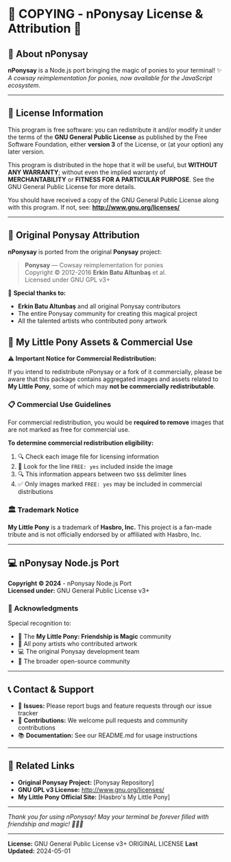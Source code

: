 # 🦄 COPYING - nPonysay License & Attribution 🌈

## 💫 About nPonysay

**nPonysay** is a Node.js port bringing the magic of ponies to your terminal! ✨  
*A cowsay reimplementation for ponies, now available for the JavaScript ecosystem.*

---

## 📜 License Information

This program is free software: you can redistribute it and/or modify it under the terms of the **GNU General Public License** as published by the Free Software Foundation, either **version 3** of the License, or (at your option) any later version.

This program is distributed in the hope that it will be useful, but **WITHOUT ANY WARRANTY**; without even the implied warranty of **MERCHANTABILITY** or **FITNESS FOR A PARTICULAR PURPOSE**. See the GNU General Public License for more details.

You should have received a copy of the GNU General Public License along with this program. If not, see: **<http://www.gnu.org/licenses/>**

---

## 🎠 Original Ponysay Attribution

**nPonysay** is ported from the original **Ponysay** project:

> **Ponysay** — Cowsay reimplementation for ponies  
> Copyright © 2012-2016 **Erkin Batu Altunbaş** et al.  
> Licensed under GNU GPL v3+

🙏 **Special thanks to:**
- **Erkin Batu Altunbaş** and all original Ponysay contributors
- The entire Ponysay community for creating this magical project
- All the talented artists who contributed pony artwork

## 🎨 My Little Pony Assets & Commercial Use

⚠️ **Important Notice for Commercial Redistribution:**

If you intend to redistribute nPonysay or a fork of it commercially, please be aware that this package contains aggregated images and assets related to **My Little Pony**, some of which may **not be commercially redistributable**.

### 📋 Commercial Use Guidelines

For commercial redistribution, you would be **required to remove** images that are not marked as free for commercial use.

**To determine commercial redistribution eligibility:**
1. 🔍 Check each image file for licensing information
2. 📄 Look for the line `FREE: yes` included inside the image
3. 🔍 This information appears between two `$$$` delimiter lines
4. ✅ Only images marked `FREE: yes` may be included in commercial distributions

### 🏛️ Trademark Notice

**My Little Pony** is a trademark of **Hasbro, Inc.** This project is a fan-made tribute and is not officially endorsed by or affiliated with Hasbro, Inc.

---

## 💻 nPonysay Node.js Port

**Copyright © 2024** - nPonysay Node.js Port  
**Licensed under:** GNU General Public License v3+

### 🌟 Acknowledgments

Special recognition to:
- 🦄 The **My Little Pony: Friendship is Magic** community
- 🎨 All pony artists who contributed artwork
- 💻 The original Ponysay development team
- 🌈 The broader open-source community

---

## 📞 Contact & Support

- 🐛 **Issues:** Please report bugs and feature requests through our issue tracker
- 🤝 **Contributions:** We welcome pull requests and community contributions
- 📚 **Documentation:** See our README.md for usage instructions

---

## 🔗 Related Links

- **Original Ponysay Project:** [Ponysay Repository]
- **GNU GPL v3 License:** <http://www.gnu.org/licenses/>
- **My Little Pony Official Site:** [Hasbro's My Little Pony]

---

*Thank you for using nPonysay! May your terminal be forever filled with friendship and magic! 🦄✨🌈*

---
**License:** GNU General Public License v3+   ORIGINAL LICENSE
**Last Updated:** 2024-05-01
